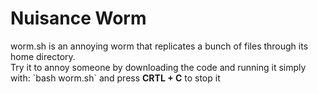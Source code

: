 
<h1 aling="center"> Nuisance Worm </h1>

<p> worm.sh is an annoying worm that replicates
a bunch of files through its home 
directory. <br>
Try it to annoy someone by downloading 
the code and running it simply with: 
`bash worm.sh` and press <b>CRTL + C</b> to stop it </p>

